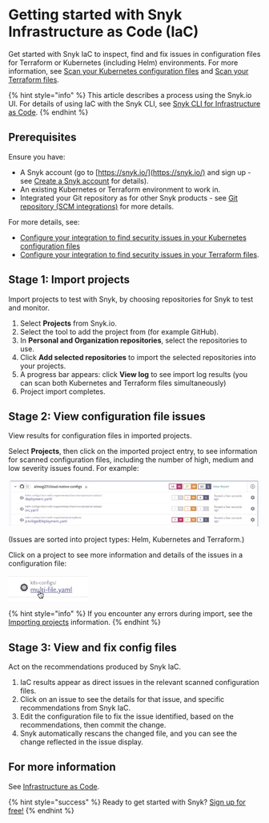 # Getting started with Snyk Infrastructure as Code \(IaC\)

Get started with Snyk IaC to inspect, find and fix issues in configuration files for Terraform or Kubernetes \(including Helm\) environments. For more information, see [Scan your Kubernetes configuration files](https://support.snyk.io/hc/en-us/sections/360001881957-Scan-your-Kubernetes-configuration-files) and [Scan your Terraform files](https://support.snyk.io/hc/en-us/sections/360003156537-Scan-your-Terraform-files).

{% hint style="info" %}
This article describes a process using the Snyk.io UI. For details of using IaC with the Snyk CLI, see [Snyk CLI for Infrastructure as Code](../../snyk-infrastructure-as-code/snyk-cli-for-infrastructure-as-code/).
{% endhint %}

## **Prerequisites**

Ensure you have:

* A Snyk account \(go to [https://snyk.io/](https://snyk.io/) and sign up - see [Create a Snyk account](getting-started/getting-started-snyk-products) for details\).
* An existing Kubernetes or Terraform environment to work in.
* Integrated your Git repository as for other Snyk products - see [Git repository \(SCM integrations\)](https://support.snyk.io/hc/en-us/sections/360001138098-Git-repository-SCM-integrations) for more details.

For more details, see:

* [Configure your integration to find security issues in your Kubernetes configuration files](snyk-infrastructure-as-code/scan-kubernetes-configuration-files/configure-integration-for-security-issues-in-kubernetes-configuration-files)
* [Configure your integration to find security issues in your Terraform files](snyk-infrastructure-as-code/scan-terraform-files/configure-your-integration-to-find-security-issues-in-your-terraform-filess).

## Stage 1: Import projects

Import projects to test with Snyk, by choosing repositories for Snyk to test and monitor.

1. Select **Projects** from Snyk.io.
2. Select the tool to add the project from \(for example GitHub\).
3. In **Personal and Organization repositories**, select the repositories to use. 
4. Click **Add selected repositories** to import the selected repositories into your projects. 
5. A progress bar appears: click **View log** to see import log results \(you can scan both Kubernetes and Terraform files simultaneously\)
6. Project import completes.

## Stage 2: View configuration file issues

View results for configuration files in imported projects.

Select **Projects**, then click on the imported project entry, to see information for scanned configuration files, including the number of high, medium and low severity issues found. For example:

![](../../.gitbook/assets/iac_-_issues_list.png)

\(Issues are sorted into project types: Helm, Kubernetes and Terraform.\)

Click on a project to see more information and details of the issues in a configuration file:

![](../../.gitbook/assets/iac_-_select_config_file.png)

{% hint style="info" %}
If you encounter any errors during import, see the [Importing projects](https://support.snyk.io/hc/en-us/sections/360000923478-Importing-projects) information.
{% endhint %}

## Stage 3: View and fix config files

Act on the recommendations produced by Snyk IaC.

1. IaC results appear as direct issues in the relevant scanned configuration files.
2. Click on an issue to see the details for that issue, and specific recommendations from Snyk IaC. 
3. Edit the configuration file to fix the issue identified, based on the recommendations, then commit the change.
4. Snyk automatically rescans the changed file, and you can see the change reflected in the issue display.

## For more information

See [Infrastructure as Code](snyk-infrastructure-as-code).

{% hint style="success" %}
Ready to get started with Snyk? [Sign up for free!](https://snyk.io/login?cta=sign-up&loc=footer&page=support_docs_page)
{% endhint %}

